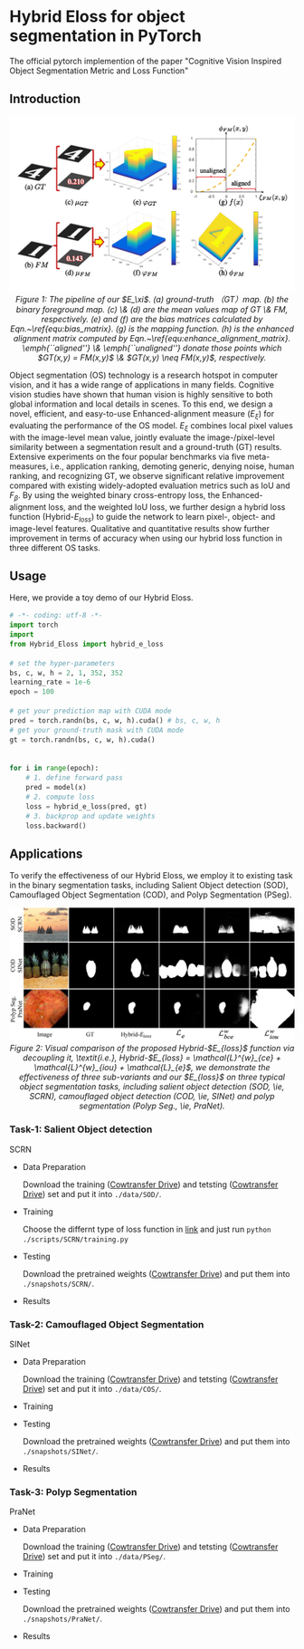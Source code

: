 # Hybrid Eloss for object segmentation in PyTorch

The official pytorch implemention of the paper "Cognitive Vision Inspired Object Segmentation Metric and Loss Function"

## Introduction

<p align="center">
    <img src="imgs/D-measureFramewrok.png"/> <br />
    <em> 
    Figure 1: The pipeline of our $E_\xi$.
  (a) ground-truth （GT）map. (b) the binary foreground map.
  (c) \& (d) are the mean values map of GT \& FM, respectively.
  (e) and (f) are the bias matrices calculated by Eqn.~\ref{equ:bias_matrix}.
  (g) is the mapping function.
  (h) is the enhanced alignment matrix computed by Eqn.~\ref{equ:enhance_alignment_matrix}.
  \emph{``aligned''} \& \emph{``unaligned''} donate those points which
  $GT(x,y) = FM(x,y)$ \& $GT(x,y) \neq FM(x,y)$, respectively.
    </em>
</p>

Object segmentation (OS) technology is a research hotspot in computer vision, and it has a wide range of applications 
in many fields. Cognitive vision studies have shown that human vision is highly sensitive to both global information 
and local details in scenes.
To this end, we design a novel, efficient, and easy-to-use Enhanced-alignment measure ($E_\xi$) for evaluating 
the performance of the OS model.
$E_\xi$ combines local pixel values with the image-level mean value, jointly evaluate the image-/pixel-level similarity 
between a segmentation result and a ground-truth (GT) results.
Extensive experiments on the four popular benchmarks via five meta-measures, i.e., application ranking, demoting generic, 
denying noise, human ranking, and recognizing GT, we observe significant relative improvement compared with existing 
widely-adopted evaluation metrics such as IoU and $F_\beta$.
By using the weighted binary cross-entropy loss, the Enhanced-alignment loss, and the weighted IoU loss, we further 
design a hybrid loss function (Hybrid-$E_{loss}$) to guide the network to learn pixel-, object- and image-level features.
Qualitative and quantitative results show further improvement in terms of accuracy when using our hybrid loss function 
in three different OS tasks.

## Usage

Here, we provide a toy demo of our Hybrid Eloss.

```python
# -*- coding: utf-8 -*-
import torch
import
from Hybrid_Eloss import hybrid_e_loss

# set the hyper-parameters
bs, c, w, h = 2, 1, 352, 352
learning_rate = 1e-6
epoch = 100

# get your prediction map with CUDA mode
pred = torch.randn(bs, c, w, h).cuda() # bs, c, w, h
# get your ground-truth mask with CUDA mode
gt = torch.randn(bs, c, w, h).cuda()


for i in range(epoch):
    # 1. define forward pass
    pred = model(x)
    # 2. compute loss
    loss = hybrid_e_loss(pred, gt)
    # 3. backprop and update weights
    loss.backward()
```
## Applications

To verify the effectiveness of our Hybrid Eloss, we employ it to existing task in the binary segmentation tasks, including Salient Object detection (SOD), Camouflaged Object Segmentation (COD), and Polyp Segmentation (PSeg).

<p align="center">
    <img src="imgs/visual_results-min.png"/> <br />
    <em> 
    Figure 2: Visual comparison of the proposed Hybrid-$E_{loss}$ function via decoupling it, \textit{i.e.}, Hybrid-$E_{loss} = \mathcal{L}^{w}_{ce} + \mathcal{L}^{w}_{iou} + \mathcal{L}_{e}$, we demonstrate the effectiveness of three sub-variants and our $E_{loss}$ on three typical object segmentation tasks, including salient object detection (SOD, \ie, SCRN), camouflaged object detection (COD, \ie, SINet) and polyp segmentation (Polyp Seg., \ie, PraNet).
    </em>
</p>

### Task-1: Salient Object detection

SCRN

- Data Preparation
  
  Download the training ([Cowtransfer Drive](https://gepengji.cowtransfer.com/s/f1a290c1a60e49)) and tetsting ([Cowtransfer Drive](https://gepengji.cowtransfer.com/s/f8bb4f9ae7dc48)) set and put it into `./data/SOD/`.

- Training
  
  Choose the differnt type of loss function in [link]() and just run `python ./scripts/SCRN/training.py`

- Testing
  
  Download the pretrained weights ([Cowtransfer Drive](https://gepengji.cowtransfer.com/s/274315f1acc345)) and put them into `./snapshots/SCRN/`.

- Results

### Task-2: Camouflaged Object Segmentation

SINet

- Data Preparation
  
  Download the training ([Cowtransfer Drive](https://gepengji.cowtransfer.com/s/1df86d459ada43)) and tetsting ([Cowtransfer Drive](https://gepengji.cowtransfer.com/s/4553588aa35a4d)) set and put it into `./data/COS/`.

- Training
- Testing
  
  Download the pretrained weights ([Cowtransfer Drive](https://gepengji.cowtransfer.com/s/2067945a233a41)) and put them into `./snapshots/SINet/`.

- Results

### Task-3: Polyp Segmentation

PraNet

- Data Preparation
  
  Download the training ([Cowtransfer Drive](https://gepengji.cowtransfer.com/s/f3a7231302294e)) and tetsting ([Cowtransfer Drive](https://gepengji.cowtransfer.com/s/278951de7c9840)) set and put it into `./data/PSeg/`.

- Training
- Testing
  
  Download the pretrained weights ([Cowtransfer Drive](https://gepengji.cowtransfer.com/s/4b13c2f6161a49)) and put them into `./snapshots/PraNet/`.

- Results
